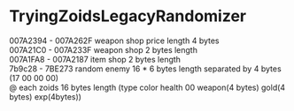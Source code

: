 # TryingZoidsLegacyRandomizer

007A2394 - 007A262F weapon shop price length 4 bytes <br>
007A21C0 - 007A233F weapon shop 2 bytes length <br>
007A1FA8 - 007A2187 item shop 2 bytes length <br>
7b9c28 - 7BE273 random enemy 16 * 6 bytes length separated by 4 bytes (17 00 00 00) <br>
@ each zoids 16 bytes length (type color health 00 weapon(4 bytes) gold(4 bytes) exp(4bytes)) <br>
